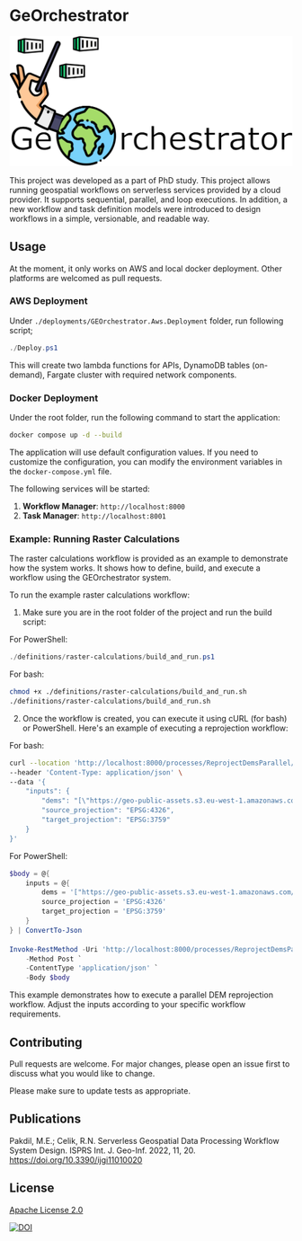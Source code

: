 # GeOrchestrator

![Logo](logo.png)

This project was developed as a part of PhD study. This project allows running 
geospatial workflows on serverless services provided by a cloud provider. It supports 
sequential, parallel, and loop executions. In addition, a new workflow and task definition 
models were introduced to design workflows in a simple, versionable, and readable way. 

## Usage

At the moment, it only works on AWS and local docker deployment. Other platforms are welcomed as pull requests.

### AWS Deployment

Under `./deployments/GEOrchestrator.Aws.Deployment` folder, run following script;

```powershell
./Deploy.ps1
```

This will create two lambda functions for APIs, DynamoDB tables (on-demand), Fargate cluster with required network components. 

### Docker Deployment

Under the root folder, run the following command to start the application:

```bash
docker compose up -d --build
```

The application will use default configuration values. If you need to customize the configuration, you can modify the environment variables in the `docker-compose.yml` file.

The following services will be started:

1. **Workflow Manager**: `http://localhost:8000`
2. **Task Manager**: `http://localhost:8001`

### Example: Running Raster Calculations

The raster calculations workflow is provided as an example to demonstrate how the system works. It shows how to define, build, and execute a workflow using the GEOrchestrator system.

To run the example raster calculations workflow:

1. Make sure you are in the root folder of the project and run the build script:

For PowerShell:
```powershell
./definitions/raster-calculations/build_and_run.ps1
```

For bash:
```bash
chmod +x ./definitions/raster-calculations/build_and_run.sh
./definitions/raster-calculations/build_and_run.sh
```

2. Once the workflow is created, you can execute it using cURL (for bash) or PowerShell. Here's an example of executing a reprojection workflow:

For bash:
```bash
curl --location 'http://localhost:8000/processes/ReprojectDemsParallel/execution' \
--header 'Content-Type: application/json' \
--data '{
    "inputs": {
        "dems": "[\"https://geo-public-assets.s3.eu-west-1.amazonaws.com/asciis/sample_1.asc\",\"https://geo-public-assets.s3.eu-west-1.amazonaws.com/asciis/sample_2.asc\"]",
        "source_projection": "EPSG:4326",
        "target_projection": "EPSG:3759"
    }
}'
```

For PowerShell:
```powershell
$body = @{
    inputs = @{
        dems = '["https://geo-public-assets.s3.eu-west-1.amazonaws.com/asciis/sample_1.asc","https://geo-public-assets.s3.eu-west-1.amazonaws.com/asciis/sample_2.asc"]'
        source_projection = 'EPSG:4326'
        target_projection = 'EPSG:3759'
    }
} | ConvertTo-Json

Invoke-RestMethod -Uri 'http://localhost:8000/processes/ReprojectDemsParallel/execution' `
    -Method Post `
    -ContentType 'application/json' `
    -Body $body
```

This example demonstrates how to execute a parallel DEM reprojection workflow. Adjust the inputs according to your specific workflow requirements.

## Contributing
Pull requests are welcome. For major changes, please open an issue first to discuss what you would like to change.

Please make sure to update tests as appropriate.

## Publications

Pakdil, M.E.; Celik, R.N. Serverless Geospatial Data Processing Workflow System Design. 
ISPRS Int. J. Geo-Inf. 2022, 11, 20. https://doi.org/10.3390/ijgi11010020

## License
[Apache License 2.0](https://choosealicense.com/licenses/apache-2.0/)

[![DOI](https://zenodo.org/badge/325787241.svg)](https://zenodo.org/badge/latestdoi/325787241)